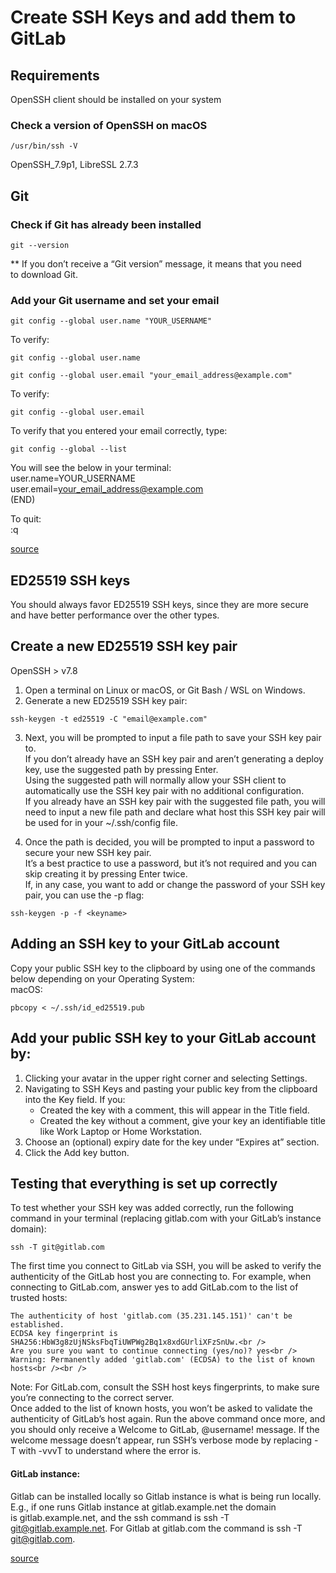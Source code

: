 # Create SSH Keys and add them to GitLab

## Requirements

OpenSSH client should be installed on your system

### Check a version of OpenSSH on macOS 

```
/usr/bin/ssh -V
```
OpenSSH_7.9p1, LibreSSL 2.7.3

## Git

### Check if Git has already been installed

```
git --version
```
** If you don’t receive a “Git version” message, it means that you need to download Git.

### Add your Git username and set your email
```
git config --global user.name "YOUR_USERNAME"
```
To verify:
```
git config --global user.name
```
```
git config --global user.email "your_email_address@example.com"
```
To verify:
```
git config --global user.email
```

To verify that you entered your email correctly, type:
```
git config --global --list
```
You will see the below in your terminal:<br />
user.name=YOUR_USERNAME<br />
user.email=your_email_address@example.com<br />
(END)<br />

To quit:<br />
:q

[source](https://docs.gitlab.com/ee/gitlab-basics/start-using-git.html#open-a-shell)

## ED25519 SSH keys
You should always favor ED25519 SSH keys, since they are more secure and have better performance over the other types.

## Create a new ED25519 SSH key pair

OpenSSH > v7.8
1. Open a terminal on Linux or macOS, or Git Bash / WSL on Windows.<br />
2. Generate a new ED25519 SSH key pair:
  ```
  ssh-keygen -t ed25519 -C "email@example.com"
  ```
3. Next, you will be prompted to input a file path to save your SSH key pair to. <br />
If you don’t already have an SSH key pair and aren’t generating a deploy key, use the suggested path by pressing Enter. <br />
Using the suggested path will normally allow your SSH client to automatically use the SSH key pair with no additional configuration.<br />
If you already have an SSH key pair with the suggested file path, you will need to input a new file path and declare what host this SSH key pair will be used for in your ~/.ssh/config file.<br />

4. Once the path is decided, you will be prompted to input a password to secure your new SSH key pair. <br />
It’s a best practice to use a password, but it’s not required and you can skip creating it by pressing Enter twice.<br />
If, in any case, you want to add or change the password of your SSH key pair, you can use the -p flag:  
```
ssh-keygen -p -f <keyname>
```

## Adding an SSH key to your GitLab account
Copy your public SSH key to the clipboard by using one of the commands below depending on your Operating System:<br />
macOS:
```
pbcopy < ~/.ssh/id_ed25519.pub
```

## Add your public SSH key to your GitLab account by:
1. Clicking your avatar in the upper right corner and selecting Settings.<br />
2. Navigating to SSH Keys and pasting your public key from the clipboard into the Key field. If you:<br />
    * Created the key with a comment, this will appear in the Title field.<br />
    * Created the key without a comment, give your key an identifiable title like Work Laptop or Home Workstation.<br />
3. Choose an (optional) expiry date for the key under “Expires at” section.<br />
4. Click the Add key button.<br />

## Testing that everything is set up correctly
To test whether your SSH key was added correctly, run the following command in your terminal (replacing gitlab.com with your GitLab’s instance domain):
```
ssh -T git@gitlab.com
```

The first time you connect to GitLab via SSH, you will be asked to verify the authenticity of the GitLab host you are connecting to. For example, when connecting to GitLab.com, answer yes to add GitLab.com to the list of trusted hosts:
```
The authenticity of host 'gitlab.com (35.231.145.151)' can't be established.
ECDSA key fingerprint is SHA256:HbW3g8zUjNSksFbqTiUWPWg2Bq1x8xdGUrliXFzSnUw.<br />
Are you sure you want to continue connecting (yes/no)? yes<br />
Warning: Permanently added 'gitlab.com' (ECDSA) to the list of known hosts<br /><br />
```
Note: For GitLab.com, consult the SSH host keys fingerprints, to make sure you’re connecting to the correct server.<br />
Once added to the list of known hosts, you won’t be asked to validate the authenticity of GitLab’s host again. Run the above command once more, and you should only receive a Welcome to GitLab, @username! message.
If the welcome message doesn’t appear, run SSH’s verbose mode by replacing -T with -vvvT to understand where the error is.

#### GitLab instance: <br />
Gitlab can be installed locally so Gitlab instance is what is being run locally. E.g., if one runs Gitlab instance at gitlab.example.net the domain is gitlab.example.net, and the ssh command is ssh -T git@gitlab.example.net.
For Gitlab at gitlab.com the command is ssh -T git@gitlab.com.

[source](https://docs.gitlab.com/ee/ssh/README.html#generating-a-new-ssh-key-pair)
